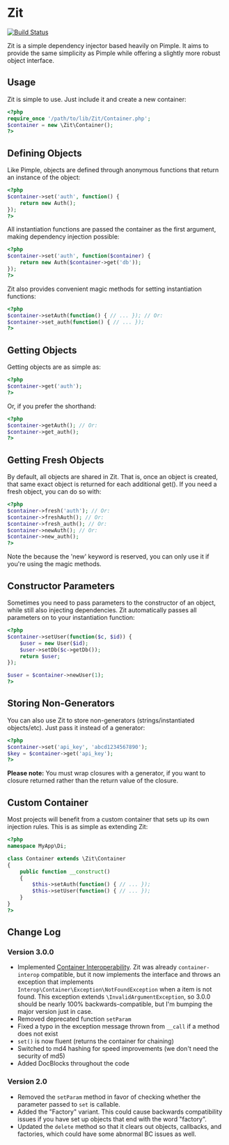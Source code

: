 # Zit

[![Build Status](https://travis-ci.org/inxilpro/Zit.svg)](https://travis-ci.org/inxilpro/Zit)

Zit is a simple dependency injector based heavily on Pimple.  It aims to provide the same simplicity as Pimple while offering a slightly more robust object interface.

## Usage

Zit is simple to use.  Just include it and create a new container:

```php
<?php
require_once '/path/to/lib/Zit/Container.php';
$container = new \Zit\Container();
?>
```

## Defining Objects

Like Pimple, objects are defined through anonymous functions that return an instance of the object:

```php
<?php
$container->set('auth', function() {
	return new Auth();
});
?>
```
	
All instantiation functions are passed the container as the first argument, making dependency injection possible:

```php
<?php
$container->set('auth', function($container) {
	return new Auth($container->get('db'));
});
?>
```
	
Zit also provides convenient magic methods for setting instantiation functions:

```php
<?php
$container->setAuth(function() { // ... }); // Or:
$container->set_auth(function() { // ... });
?>
```
	
## Getting Objects

Getting objects are as simple as:

```php
<?php
$container->get('auth');
?>
```
	
Or, if you prefer the shorthand:

```php
<?php
$container->getAuth(); // Or:
$container->get_auth();
?>
```
	
## Getting Fresh Objects

By default, all objects are shared in Zit.  That is, once an object is created, that same exact object is returned for each additional get().  If you need a fresh object, you can do so with:

```php
<?php
$container->fresh('auth'); // Or:
$container->freshAuth(); // Or:
$container->fresh_auth(); // Or:
$container->newAuth(); // Or:
$container->new_auth();
?>
```
	
Note the because the 'new' keyword is reserved, you can only use it if you're using the magic methods.

## Constructor Parameters

Sometimes you need to pass parameters to the constructor of an object, while still also injecting dependencies.  Zit automatically passes all parameters on to your instantiation function:

```php
<?php
$container->setUser(function($c, $id)) {
	$user = new User($id);
	$user->setDb($c->getDb());
	return $user;
});

$user = $container->newUser(1);
?>
```
	
## Storing Non-Generators

You can also use Zit to store non-generators (strings/instantiated objects/etc). Just pass it instead of a generator:

```php
<?php
$container->set('api_key', 'abcd1234567890');
$key = $container->get('api_key');
?>
```

**Please note:** You must wrap closures with a generator, if you want to closure returned rather than the return value of the closure.

## Custom Container

Most projects will benefit from a custom container that sets up its own injection rules.  This is as simple as extending Zit:

```php
<?php
namespace MyApp\Di;

class Container extends \Zit\Container
{
	public function __construct()
	{
		$this->setAuth(function() { // ... });
		$this->setUser(function() { // ... });
	}
}
?>
```

## Change Log

### Version 3.0.0

  - Implemented [Container Interoperability](https://github.com/container-interop/container-interop). Zit was already
    `container-interop` compatible, but it now implements the interface and throws an exception that implements
    `Interop\Container\Exception\NotFoundException` when a item is not found. This exception extends
    `\InvalidArgumentException`, so 3.0.0 should be nearly 100% backwards-compatible, but I'm bumping the major version
    just in case.
  - Removed deprecated function `setParam`
  - Fixed a typo in the exception message thrown from `__call` if a method does not exist
  - `set()` is now fluent (returns the container for chaining)
  - Switched to md4 hashing for speed improvements (we don't need the security of md5)
  - Added DocBlocks throughout the code

### Version 2.0

  - Removed the `setParam` method in favor of checking whether the parameter passed to `set` is callable.
  - Added the "Factory" variant.  This could cause backwards compatibility issues if you have set up objects that end with the word "factory".
  - Updated the `delete` method so that it clears out objects, callbacks, and factories, which could have some abnormal BC issues as well.


